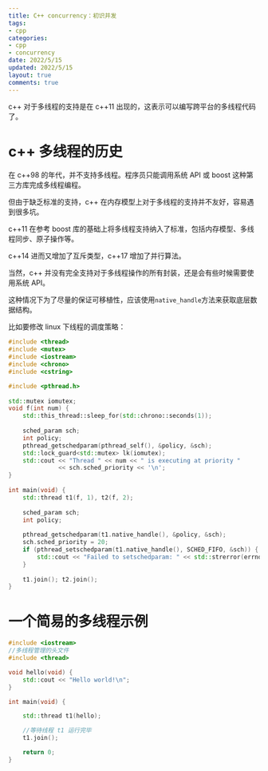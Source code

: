 ```yaml
---
title: C++ concurrency：初识并发
tags: 
- cpp
categories:
- cpp
- concurrency
date: 2022/5/15
updated: 2022/5/15
layout: true
comments: true
---
```


c++ 对于多线程的支持是在 c++11 出现的，这表示可以编写跨平台的多线程代码了。

<!--more-->

# c++ 多线程的历史

在 c++98 的年代，并不支持多线程。程序员只能调用系统 API 或 boost 这种第三方库完成多线程编程。

但由于缺乏标准的支持，c++ 在内存模型上对于多线程的支持并不友好，容易遇到很多坑。

c++11 在参考 boost 库的基础上将多线程支持纳入了标准，包括内存模型、多线程同步、原子操作等。

c++14 进而又增加了互斥类型，c++17 增加了并行算法。



当然，c++ 并没有完全支持对于多线程操作的所有封装，还是会有些时候需要使用系统 API。

这种情况下为了尽量的保证可移植性，应该使用`native_handle`方法来获取底层数据结构。

比如要修改 linux 下线程的调度策略：

```cpp
#include <thread>
#include <mutex>
#include <iostream>
#include <chrono>
#include <cstring>

#include <pthread.h>
 
std::mutex iomutex;
void f(int num) {
    std::this_thread::sleep_for(std::chrono::seconds(1));
 
    sched_param sch;
    int policy; 
    pthread_getschedparam(pthread_self(), &policy, &sch);
    std::lock_guard<std::mutex> lk(iomutex);
    std::cout << "Thread " << num << " is executing at priority "
              << sch.sched_priority << '\n';
}
 
int main(void) {
    std::thread t1(f, 1), t2(f, 2);
 
    sched_param sch;
    int policy;
    
    pthread_getschedparam(t1.native_handle(), &policy, &sch);
    sch.sched_priority = 20;
    if (pthread_setschedparam(t1.native_handle(), SCHED_FIFO, &sch)) {
        std::cout << "Failed to setschedparam: " << std::strerror(errno) << '\n';
    }
 
    t1.join(); t2.join();
}
```

# 一个简易的多线程示例

```cpp
#include <iostream>
//多线程管理的头文件
#include <thread>

void hello(void) {
    std::cout << "Hello world!\n";
}

int main(void) {

    std::thread t1(hello);

    //等待线程 t1 运行完毕
    t1.join();

    return 0;
}
```

